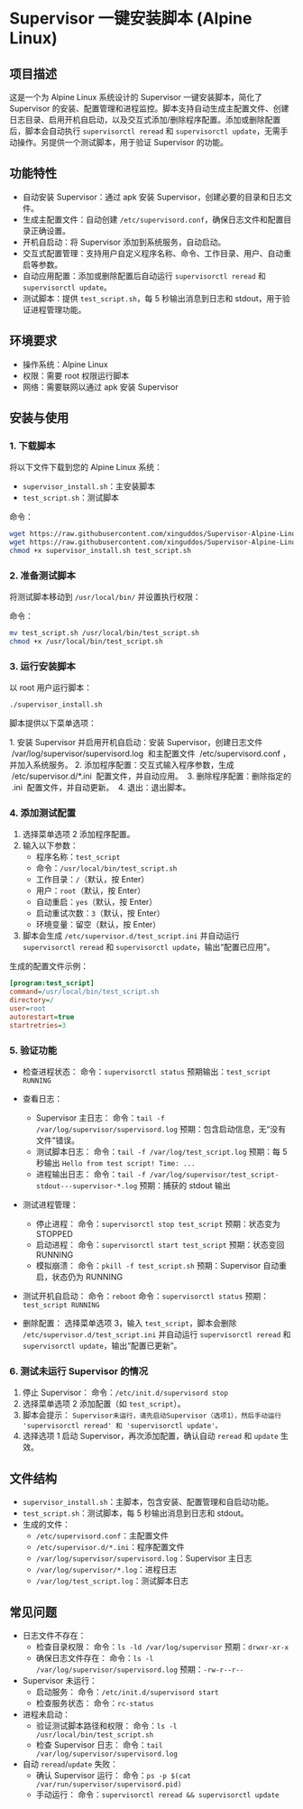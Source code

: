 # Supervisor 一键安装脚本 (Alpine Linux)

## 项目描述
这是一个为 Alpine Linux 系统设计的 Supervisor 一键安装脚本，简化了 Supervisor 的安装、配置管理和进程监控。脚本支持自动生成主配置文件、创建日志目录、启用开机自启动，以及交互式添加/删除程序配置。添加或删除配置后，脚本会自动执行 `supervisorctl reread` 和 `supervisorctl update`，无需手动操作。另提供一个测试脚本，用于验证 Supervisor 的功能。

## 功能特性
- 自动安装 Supervisor：通过 apk 安装 Supervisor，创建必要的目录和日志文件。
- 生成主配置文件：自动创建 `/etc/supervisord.conf`，确保日志文件和配置目录正确设置。
- 开机自启动：将 Supervisor 添加到系统服务，自动启动。
- 交互式配置管理：支持用户自定义程序名称、命令、工作目录、用户、自动重启等参数。
- 自动应用配置：添加或删除配置后自动运行 `supervisorctl reread` 和 `supervisorctl update`。
- 测试脚本：提供 `test_script.sh`，每 5 秒输出消息到日志和 stdout，用于验证进程管理功能。

## 环境要求
- 操作系统：Alpine Linux
- 权限：需要 root 权限运行脚本
- 网络：需要联网以通过 apk 安装 Supervisor

## 安装与使用

### 1. 下载脚本
将以下文件下载到您的 Alpine Linux 系统：
- `supervisor_install.sh`：主安装脚本
- `test_script.sh`：测试脚本

命令：
```bash
wget https://raw.githubusercontent.com/xinguddos/Supervisor-Alpine-Linux-/main/supervisor_install.sh
wget https://raw.githubusercontent.com/xinguddos/Supervisor-Alpine-Linux-/main/test_script.sh
chmod +x supervisor_install.sh test_script.sh
```

### 2. 准备测试脚本
将测试脚本移动到 `/usr/local/bin/` 并设置执行权限：

命令：
```bash
mv test_script.sh /usr/local/bin/test_script.sh
chmod +x /usr/local/bin/test_script.sh
```
### 3. 运行安装脚本
以 root 用户运行脚本：
```bash
./supervisor_install.sh
```

脚本提供以下菜单选项：
 
1. 安装 Supervisor 并启用开机自启动：安装 Supervisor，创建日志文件  /var/log/supervisor/supervisord.log  和主配置文件  /etc/supervisord.conf ，并加入系统服务。
​
2. 添加程序配置：交互式输入程序参数，生成  /etc/supervisor.d/*.ini  配置文件，并自动应用。
​
3. 删除程序配置：删除指定的  .ini  配置文件，并自动更新。
​
4. 退出：退出脚本。

### 4. 添加测试配置
1. 选择菜单选项 2 添加程序配置。
2. 输入以下参数：
   - 程序名称：`test_script`
   - 命令：`/usr/local/bin/test_script.sh`
   - 工作目录：`/`（默认，按 Enter）
   - 用户：`root`（默认，按 Enter）
   - 自动重启：`yes`（默认，按 Enter）
   - 启动重试次数：`3`（默认，按 Enter）
   - 环境变量：留空（默认，按 Enter）
3. 脚本会生成 `/etc/supervisor.d/test_script.ini` 并自动运行 `supervisorctl reread` 和 `supervisorctl update`，输出“配置已应用”。

生成的配置文件示例：
```ini
[program:test_script]
command=/usr/local/bin/test_script.sh
directory=/
user=root
autorestart=true
startretries=3
```
### 5. 验证功能
- 检查进程状态：
  命令：`supervisorctl status`
  预期输出：`test_script RUNNING`

- 查看日志：
  - Supervisor 主日志：
    命令：`tail -f /var/log/supervisor/supervisord.log`
    预期：包含启动信息，无“没有文件”错误。
  - 测试脚本日志：
    命令：`tail -f /var/log/test_script.log`
    预期：每 5 秒输出 `Hello from test script! Time: ...`
  - 进程输出日志：
    命令：`tail -f /var/log/supervisor/test_script-stdout---supervisor-*.log`
    预期：捕获的 stdout 输出

- 测试进程管理：
  - 停止进程：
    命令：`supervisorctl stop test_script`
    预期：状态变为 STOPPED
  - 启动进程：
    命令：`supervisorctl start test_script`
    预期：状态变回 RUNNING
  - 模拟崩溃：
    命令：`pkill -f test_script.sh`
    预期：Supervisor 自动重启，状态仍为 RUNNING

- 测试开机自启动：
  命令：`reboot`
  命令：`supervisorctl status`
  预期：`test_script RUNNING`

- 删除配置：
  选择菜单选项 3，输入 `test_script`，脚本会删除 `/etc/supervisor.d/test_script.ini` 并自动运行 `supervisorctl reread` 和 `supervisorctl update`，输出“配置已更新”。
### 6. 测试未运行 Supervisor 的情况
1. 停止 Supervisor：
   命令：`/etc/init.d/supervisord stop`
2. 选择菜单选项 2 添加配置（如 `test_script`）。
3. 脚本会提示：
   `Supervisor未运行，请先启动Supervisor（选项1），然后手动运行 'supervisorctl reread' 和 'supervisorctl update'。`
4. 选择选项 1 启动 Supervisor，再次添加配置，确认自动 `reread` 和 `update` 生效。
## 文件结构
- `supervisor_install.sh`：主脚本，包含安装、配置管理和自启动功能。
- `test_script.sh`：测试脚本，每 5 秒输出消息到日志和 stdout。
- 生成的文件：
  - `/etc/supervisord.conf`：主配置文件
  - `/etc/supervisor.d/*.ini`：程序配置文件
  - `/var/log/supervisor/supervisord.log`：Supervisor 主日志
  - `/var/log/supervisor/*.log`：进程日志
  - `/var/log/test_script.log`：测试脚本日志

## 常见问题
- 日志文件不存在：
  - 检查目录权限：
    命令：`ls -ld /var/log/supervisor`
    预期：`drwxr-xr-x`
  - 确保日志文件存在：
    命令：`ls -l /var/log/supervisor/supervisord.log`
    预期：`-rw-r--r--`
- Supervisor 未运行：
  - 启动服务：
    命令：`/etc/init.d/supervisord start`
  - 检查服务状态：
    命令：`rc-status`
- 进程未启动：
  - 验证测试脚本路径和权限：
    命令：`ls -l /usr/local/bin/test_script.sh`
  - 检查 Supervisor 日志：
    命令：`tail /var/log/supervisor/supervisord.log`
- 自动 `reread`/`update` 失败：
  - 确认 Supervisor 运行：
    命令：`ps -p $(cat /var/run/supervisor/supervisord.pid)`
  - 手动运行：
    命令：`supervisorctl reread && supervisorctl update`
